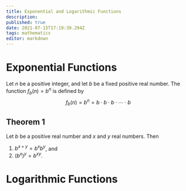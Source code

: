 ```yaml
---
title: Exponential and Logarithmic Functions
description: 
published: true
date: 2021-07-15T17:19:39.294Z
tags: mathematics
editor: markdown
---
```


# Exponential Functions
Let $n$ be a positive integer, and let $b$ be a fixed positive real number. The function $f_{b}(n)=b^{n}$ is defined by
$$
f_{b}(n)=b^{n}=b \cdot b \cdot b \cdot \cdots \cdot b
$$

## Theorem 1 
Let $b$ be a positive real number and $x$ and $y$ real numbers. Then
1. $b^{x+y}=b^{x} b^{y}$, and
2. $\left(b^{x}\right)^{y}=b^{x y}$.

# Logarithmic Functions